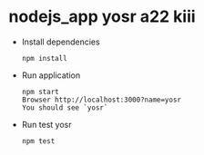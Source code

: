 # nodejs_app  yosr a22 kiii

* Install dependencies
  
      npm install
    
* Run application

      npm start
      Browser http://localhost:3000?name=yosr
      You should see `yosr`
    
* Run test yosr
  
      npm test
